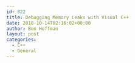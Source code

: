 ```yaml
---
id: 822
title: Debugging Memory Leaks with Visual C++
date: 2018-10-14T02:16:02+00:00
author: Ben Hoffman
layout: post
categories:
  - C++
  - General
---
```

